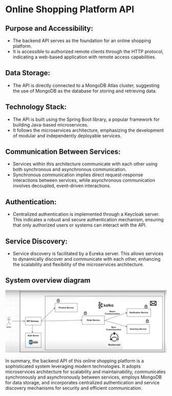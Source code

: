# Online Shopping Platform API

## Purpose and Accessibility:
* The backend API serves as the foundation for an online shopping platform.
* It is accessible to authorized remote clients through the HTTP protocol, indicating a web-based application with remote access capabilities.

## Data Storage:
* The API is directly connected to a MongoDB Atlas cluster, suggesting the use of MongoDB as the database for storing and retrieving data.

## Technology Stack:
* The API is built using the Spring Boot library, a popular framework for building Java-based microservices.
* It follows the microservices architecture, emphasizing the development of modular and independently deployable services.

## Communication Between Services:
* Services within this architecture communicate with each other using both synchronous and asynchronous communication.
* Synchronous communication implies direct request-response interactions between services, while asynchronous communication involves decoupled, event-driven interactions.

## Authentication:
* Centralized authentication is implemented through a Keycloak server. This indicates a robust and secure authentication mechanism, ensuring that only authorized users or systems can interact with the API.

## Service Discovery:
* Service discovery is facilitated by a Eureka server. This allows services to dynamically discover and communicate with each other, enhancing the scalability and flexibility of the microservices architecture.

## System overview diagram
![](https://github.com/chamalkaMarasinghe/online-shopping-platform-API/blob/main/system%20overview.png)

In summary, the backend API of this online shopping platform is a sophisticated system leveraging modern technologies. It adopts microservices architecture for scalability and maintainability, communicates synchronously and asynchronously between services, employs MongoDB for data storage, and incorporates centralized authentication and service discovery mechanisms for security and efficient communication.
